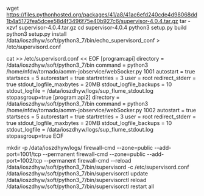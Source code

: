 wget https://files.pythonhosted.org/packages/41/a8/41ac6efd240cde4d98068dd1b4a5172fea5dcee58d4f3496f75e40b927c6/supervisor-4.0.4.tar.gz
tar -xzvf supervisor-4.0.4.tar.gz
cd supervisor-4.0.4
python3 setup.py build
python3 setup.py install
/data/ioszdhyw/soft/python3_7/bin/echo_supervisord_conf > /etc/supervisord.conf

cat >> /etc/supervisord.conf << EOF
[program:api]
directory = /data/ioszdhyw/soft/python3_7/bin
command = python3 /home/nfdw/tornado/aomm-jobservice/webSocker.py 1001
autostart = true
startsecs = 5
autorestart = true
startretries = 3
user = root
redirect_stderr = true
stdout_logfile_maxbytes = 20MB
stdout_logfile_backups = 10
stdout_logfile = /data/ioszdhyw/logs/sup_flume_stdout.log
stopasgroup=true
[program:api2]
directory = /data/ioszdhyw/soft/python3_7/bin
command = python3 /home/nfdw/tornado/aomm-jobservice/webSocker.py 1002
autostart = true
startsecs = 5
autorestart = true
startretries = 3
user = root
redirect_stderr = true
stdout_logfile_maxbytes = 20MB
stdout_logfile_backups = 10
stdout_logfile = /data/ioszdhyw/logs/sup_flume_stdout.log
stopasgroup=true
EOF

mkdir -p /data/ioszdhyw/logs/
firewall-cmd --zone=public --add-port=1001/tcp --permanent
firewall-cmd --zone=public --add-port=1002/tcp --permanent
firewall-cmd --reload
/data/ioszdhyw/soft/python3_7/bin/supervisord -c /etc/supervisord.conf
/data/ioszdhyw/soft/python3_7/bin/supervisorctl update
/data/ioszdhyw/soft/python3_7/bin/supervisorctl reload
/data/ioszdhyw/soft/python3_7/bin/supervisorctl restart all